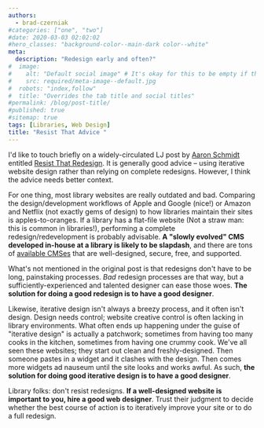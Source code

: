 ```yaml
---
authors:
  - brad-czerniak
#categories: ["one", "two"]
#date: 2020-03-03 02:02:02
#hero_classes: "background-color--main-dark color--white"
meta:
  description: "Redesign early and often?"
#  image:
#    alt: "Default social image" # It's okay for this to be empty if the image is decorative
#    src: required/meta-image--default.jpg
#  robots: "index,follow"
#  title: "Overrides the tab title and social titles"
#permalink: /blog/post-title/
#published: true
#sitemap: true
tags: [Libraries, Web Design]
title: "Resist That Advice "
---
```


I'd like to touch briefly on a widely-circulated LJ post by [Aaron Schmidt](http://twitter.com/walkingpaper) entitled
[Resist That Redesign](http://www.libraryjournal.com/lj/communityopinion/889081-274/resist_that_redesign__the.html.csp).
It is generally good advice – using iterative website design rather than relying on complete redesigns. However, I think
the advice needs better context.

For one thing, most library websites are really outdated and bad. Comparing the design/development workflows of Apple and
Google (nice!) or Amazon and Netflix (not exactly gems of design) to how libraries maintain their sites is apples-to-oranges.
If a library has a flat-file website (Not a straw man: this is common in libraries!), performing a complete
redesign/redevelopment is probably advisable. **A "slowly evolved" CMS developed in-house at a library is likely to be
slapdash**, and there are tons of [available CMSes](http://drupal.org/) that are well-designed, secure, free, and supported.

What's not mentioned in the original post is that redesigns don't have to be long, painstaking processes. _Bad_ redesign
processes are that way, but a sufficiently-experienced and talented designer can ease those woes. **The solution for doing
a good redesign is to have a good designer**.

Likewise, iterative design isn't always a breezy process, and it often isn't design. Design needs control; website creative
control is often lacking in library environments. What often ends up happening under the guise of "iterative design" is
actually a patchwork; sometimes from having too many cooks in the kitchen, sometimes from having one crummy cook. We've
all seen these websites; they start out clean and freshly-designed. Then someone pastes in a widget and it clashes with
the design. Then comes more widgets ad nauseum until the site looks and works awful. As such, **the solution for doing good
iterative design is to have a good designer**.

Library folks: don't resist redesigns. **If a well-designed website is important to you, hire a good web designer**. Trust
their judgment to decide whether the best course of action is to iteratively improve your site or to do a full redesign.
